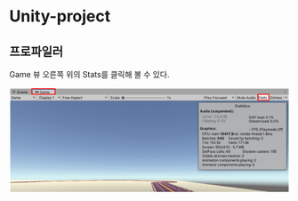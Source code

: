# Unity-project

## 프로파일러
Game 뷰 오른쪽 위의 Stats를 클릭해 볼 수 있다.    

<img src="https://github.com/sh02092/Unity-study/blob/d04e75aec14dd46c8e1ed015cdba5512f5a4d1d2/Unity-project/Image/Profiler_img.png" title="프로파일러"></img>